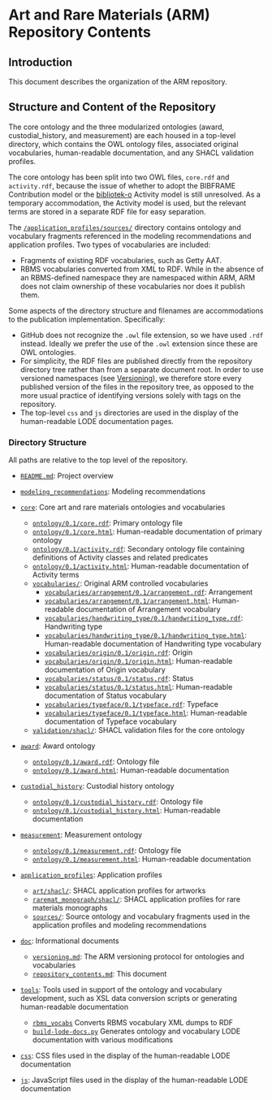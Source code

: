 Art and Rare Materials (ARM) Repository Contents
==========================

Introduction
------------

This document describes the organization of the ARM repository.


Structure and Content of the Repository
--------------

The core ontology and the three modularized ontologies (award, custodial_history, and measurement) are each housed in a top-level directory, which contains the OWL ontology files, 
associated original vocabularies, human-readable documentation, and any SHACL validation profiles. 

The core ontology has been split into two OWL files, `core.rdf` and `activity.rdf`, because the issue of whether to adopt the BIBFRAME Contribution model
or the [bibliotek-o](http://bibliotek-o.org) Activity model is still unresolved. As a temporary accommodation, the Activity model is used, but the relevant terms are stored in a separate RDF file
for easy separation.

The [`/application_profiles/sources/`](../application_profiles/sources/) directory contains ontology and vocabulary fragments referenced in the modeling recommendations and application profiles. 
Two types of vocabularies are included:
* Fragments of existing RDF vocabularies, such as Getty AAT.
* RBMS vocabularies converted from XML to RDF. While in the absence of an RBMS-defined namespace they are namespaced within ARM, ARM does not claim ownership of these vocabularies nor does it publish them.

Some aspects of the directory structure and filenames are accommodations to the publication implementation. Specifically:
* GitHub does not recognize the `.owl` file extension, so we have used `.rdf` instead. Ideally we prefer the use of the `.owl` extension since these are OWL ontologies.
* For simplicity, the RDF files are published directly from the repository directory tree rather than from a separate document root. In order to use versioned namespaces 
(see [Versioning](versioning.md)), we therefore store every published version of the files in the repository tree, as opposed to the more usual practice 
of identifying versions solely with tags on the repository.
* The top-level `css` and `js` directories are used in the display of the human-readable LODE documentation pages. 

### Directory Structure

All paths are relative to the top level of the repository.

* [`README.md`](../README.md): Project overview

* [`modeling_recommendations`](../modeling_recommendations/): Modeling recommendations

* [`core`](../core/): Core art and rare materials ontologies and vocabularies 
  * [`ontology/0.1/core.rdf`](../core/ontology/0.1/core.rdf): Primary ontology file
  * [`ontology/0.1/core.html`](../core/ontology/0.1/core.html): Human-readable documentation of primary ontology
  * [`ontology/0.1/activity.rdf`](../core/ontology/0.1/activity.rdf): Secondary ontology file containing definitions of Activity classes and related predicates
  * [`ontology/0.1/activity.html`](../core/ontology/0.1/activity.html): Human-readable documentation of Activity terms
  * [`vocabularies/`](../core/vocabularies): Original ARM controlled vocabularies
    * [`vocabularies/arrangement/0.1/arrangement.rdf`](../core/vocabularies/arrangement/0.1/arrangement.rdf): Arrangement
    * [`vocabularies/arrangement/0.1/arrangement.html`](../core/vocabularies/arrangement/0.1/arrangement.html): Human-readable documentation of Arrangement vocabulary
    * [`vocabularies/handwriting_type/0.1/handwriting_type.rdf`](../core/vocabularies/handwriting_type/0.1/handwriting_type.rdf): Handwriting type
    * [`vocabularies/handwriting_type/0.1/handwriting_type.html`](../core/vocabularies/handwriting_type/0.1/handwriting_type.html): Human-readable documentation of Handwriting type vocabulary  
    * [`vocabularies/origin/0.1/origin.rdf`](../core/vocabularies/origin/0.1/origin.rdf): Origin
    * [`vocabularies/origin/0.1/origin.html`](../core/vocabularies/origin/0.1/origin.html): Human-readable documentation of Origin vocabulary
    * [`vocabularies/status/0.1/status.rdf`](../core/vocabularies/status/0.1/status.rdf): Status
    * [`vocabularies/status/0.1/status.html`](../core/vocabularies/status/0.1/status.html): Human-readable documentation of Status vocabulary
    * [`vocabularies/typeface/0.1/typeface.rdf`](../core/vocabularies/typeface/0.1/typeface.rdf): Typeface
    * [`vocabularies/typeface/0.1/typeface.html`](../core/vocabularies/typeface/0.1/typeface.html): Human-readable documentation of Typeface vocabulary
  * [`validation/shacl/`](../core/validation/shacl/): SHACL validation files for the core ontology
    
* [`award`](../award/): Award ontology 
  * [`ontology/0.1/award.rdf`](../award/ontology/0.1/award.rdf): Ontology file
  * [`ontology/0.1/award.html`](../award/ontology/0.1/award.html): Human-readable documentation
  
* [`custodial_history`](../custodial_history/): Custodial history ontology 
  * [`ontology/0.1/custodial_history.rdf`](../custodial_history/ontology/0.1/custodial_history.rdf): Ontology file
  * [`ontology/0.1/custodial_history.html`](../custodial_history/ontology/0.1/custodial_history.html): Human-readable documentation
  
* [`measurement`](../measurement/): Measurement ontology 
  * [`ontology/0.1/measurement.rdf`](../measurement/ontology/0.1/measurement.rdf): Ontology file
  * [`ontology/0.1/measurement.html`](../measurement/ontology/0.1/measurement.html): Human-readable documentation
  
* [`application_profiles`](../application_profiles/): Application profiles 
  * [`art/shacl/`](../application_profiles/art/shacl/): SHACL application profiles for artworks
  * [`raremat_monograph/shacl/`](../application_profiles/raremat_monograph/shacl/): SHACL application profiles for rare materials monographs
  * [`sources/`](../application_profiles/sources/): Source ontology and vocabulary fragments used in the application profiles and modeling recommendations 
  
* [`doc`](.): Informational documents 
  * [`versioning.md`](versioning.md): The ARM versioning protocol for ontologies and vocabularies
  * [`repository_contents.md`](repository_contents.md): This document 
  
* [`tools`](../tools/): Tools used in support of the ontology and vocabulary development, such as XSL data conversion scripts or generating human-readable documentation
  * [`rbms_vocabs`](../tools/rbms_vocabs/) Converts RBMS vocabulary XML dumps to RDF
  * [`build-lode-docs.py`](../tools/build-lode-docs.py) Generates ontology and vocabulary LODE documentation with various modifications 
  
* [`css`](../css/): CSS files used in the display of the human-readable LODE documentation
* [`js`](../js/): JavaScript files used in the display of the human-readable LODE documentation
  

